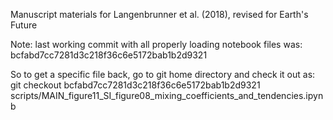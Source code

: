 Manuscript materials for Langenbrunner et al. (2018), revised for Earth's Future

Note:  last working commit with all properly loading notebook files was:
bcfabd7cc7281d3c218f36c6e5172bab1b2d9321

So to get a specific file back, go to git home directory and check it out as:
git checkout bcfabd7cc7281d3c218f36c6e5172bab1b2d9321 scripts/MAIN_figure11_SI_figure08_mixing_coefficients_and_tendencies.ipynb
